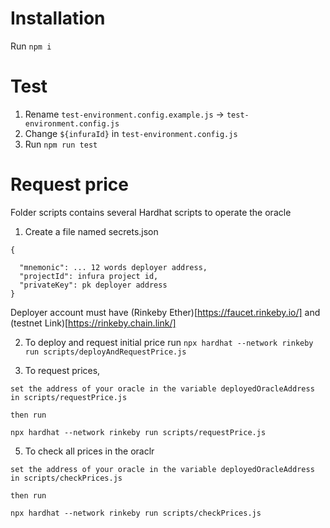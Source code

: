 # Installation

Run `npm i`

# Test

1) Rename `test-environment.config.example.js` -> `test-environment.config.js`
2) Change `${infuraId}` in `test-environment.config.js`
3) Run `npm run test`

# Request price

Folder scripts contains several Hardhat scripts to operate the oracle


1) Create a file named secrets.json

```
{

  "mnemonic": ... 12 words deployer address,
  "projectId": infura project id,
  "privateKey": pk deployer address
}
```
Deployer account must have (Rinkeby Ether)[https://faucet.rinkeby.io/] and (testnet Link)[https://rinkeby.chain.link/]



2) To deploy and request initial price run 
```npx hardhat --network rinkeby run scripts/deployAndRequestPrice.js```

4) To  request prices,  
```
set the address of your oracle in the variable deployedOracleAddress in scripts/requestPrice.js

then run 

npx hardhat --network rinkeby run scripts/requestPrice.js 

```

5) To check all prices in the oraclr 
```
set the address of your oracle in the variable deployedOracleAddress in scripts/checkPrices.js

then run 

npx hardhat --network rinkeby run scripts/checkPrices.js 

```